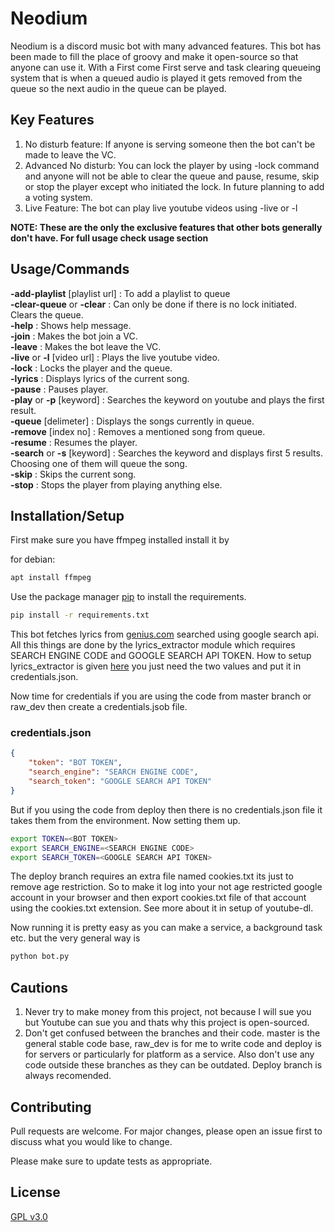 # Neodium

Neodium is a discord music bot with many advanced features. This bot has been made to fill the place of groovy and make it open-source so that anyone can use it. With a First come First serve and task clearing queueing system that is when a queued audio is played it gets removed from the queue so the next audio in the queue can be played.

## Key Features

1. No disturb feature: If anyone is serving someone then the bot can't be made to leave the VC.
2. Advanced No disturb: You can lock the player by using -lock command and anyone will not be able to clear the queue and pause, resume, skip or stop the player except who initiated the lock. In future planning to add a voting system.
3. Live Feature: The bot can play live youtube videos using -live or -l <youtube live url> 

**NOTE: These are the only the exclusive features that other bots generally don't have. For full usage check usage section**

## Usage/Commands

**-add-playlist** [playlist url] : To add a playlist to queue  
**-clear-queue** or **-clear** : Can only be done if there is no lock initiated. Clears the queue.  
**-help** : Shows help message.  
**-join** : Makes the bot join a VC.         
**-leave** : Makes the bot leave the VC.  
**-live** or **-l** [video url] : Plays the live youtube video.   
**-lock** : Locks the player and the queue.  
**-lyrics** : Displays lyrics of the current song.  
**-pause** : Pauses player.  
**-play** or **-p** [keyword] : Searches the keyword on youtube and plays the first result.   
**-queue** [delimeter] : Displays the songs currently in queue.  
**-remove** [index no] : Removes a mentioned song from queue.       
**-resume** : Resumes the player.  
**-search** or **-s** [keyword] : Searches the keyword and displays first 5 results. Choosing one of them will queue the song.    
**-skip** : Skips the current song.  
**-stop** : Stops the player from playing anything else.  

## Installation/Setup

First make sure you have ffmpeg installed install it by

for debian:
```bash
apt install ffmpeg
```

Use the package manager [pip](https://pip.pypa.io/en/stable/) to install the requirements.

```bash
pip install -r requirements.txt
```

This bot fetches lyrics from [genius.com](https://genius.com) searched using google search api. All this things are done by the lyrics_extractor module which requires SEARCH ENGINE CODE and GOOGLE SEARCH API TOKEN. How to setup lyrics_extractor is given [here](https://www.geeksforgeeks.org/create-a-gui-to-extract-lyrics-from-song-using-python/) you just need the two values and put it in credentials.json.

Now time for credentials if you are using the code from master branch or raw_dev then create a credentials.jsob file.

### credentials.json
```json
{
    "token": "BOT TOKEN",
    "search_engine": "SEARCH ENGINE CODE",
    "search_token": "GOOGLE SEARCH API TOKEN"
}
```
But if you using the code from deploy then there is no credentials.json file it takes them from the environment. Now setting them up.

```bash
export TOKEN=<BOT TOKEN>
export SEARCH_ENGINE=<SEARCH ENGINE CODE>
export SEARCH_TOKEN=<GOOGLE SEARCH API TOKEN>
```

The deploy branch requires an extra file named cookies.txt its just to remove age restriction. So to make it log into your not age restricted google account in your browser and then export cookies.txt file of that account using the cookies.txt extension. See more about it in setup of youtube-dl.

Now running it is pretty easy as you can make a service, a background task etc. but the very general way is 

```bash
python bot.py
```

## Cautions

1. Never try to make money from this project, not because I will sue you but Youtube can sue you and thats why this project is open-sourced.
2. Don't get confused between the branches and their code. master is the general stable code base, raw_dev is for me to write code and deploy is for servers or particularly for platform as a service. Also don't use any code outside these branches as they can be outdated. Deploy branch is always recomended.

## Contributing
Pull requests are welcome. For major changes, please open an issue first to discuss what you would like to change.

Please make sure to update tests as appropriate.

## License
[GPL v3.0](https://github.com/pritam20ps05/neodium/blob/proj-info/LICENSE)
